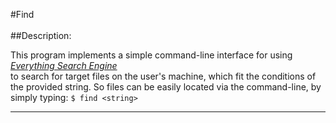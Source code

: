 #Find  
<br>
##Description:  

  This program implements a simple command-line interface for using [*Everything Search Engine*](https://www.voidtools.com/)  
  to search for target files on the user's machine, which fit the conditions of the provided string.
  So files can be easily located via the command-line, by simply typing:  `$ find <string> `
*********************************************************************************************************  

